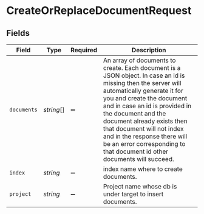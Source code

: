 # CreateOrReplaceDocumentRequest


## Fields

| Field                                                                                                                                                                                                                                                                                                                                                                                               | Type                                                                                                                                                                                                                                                                                                                                                                                                | Required                                                                                                                                                                                                                                                                                                                                                                                            | Description                                                                                                                                                                                                                                                                                                                                                                                         |
| --------------------------------------------------------------------------------------------------------------------------------------------------------------------------------------------------------------------------------------------------------------------------------------------------------------------------------------------------------------------------------------------------- | --------------------------------------------------------------------------------------------------------------------------------------------------------------------------------------------------------------------------------------------------------------------------------------------------------------------------------------------------------------------------------------------------- | --------------------------------------------------------------------------------------------------------------------------------------------------------------------------------------------------------------------------------------------------------------------------------------------------------------------------------------------------------------------------------------------------- | --------------------------------------------------------------------------------------------------------------------------------------------------------------------------------------------------------------------------------------------------------------------------------------------------------------------------------------------------------------------------------------------------- |
| `documents`                                                                                                                                                                                                                                                                                                                                                                                         | *string*[]                                                                                                                                                                                                                                                                                                                                                                                          | :heavy_minus_sign:                                                                                                                                                                                                                                                                                                                                                                                  | An array of documents to create. Each document is a JSON object. In case an id is missing then the server will automatically generate it for you and create the document and in case an id is provided in the document and the document already exists then that document will not index and in the response there will be an error corresponding to that document id other documents will succeed. |
| `index`                                                                                                                                                                                                                                                                                                                                                                                             | *string*                                                                                                                                                                                                                                                                                                                                                                                            | :heavy_minus_sign:                                                                                                                                                                                                                                                                                                                                                                                  | index name where to create documents.                                                                                                                                                                                                                                                                                                                                                               |
| `project`                                                                                                                                                                                                                                                                                                                                                                                           | *string*                                                                                                                                                                                                                                                                                                                                                                                            | :heavy_minus_sign:                                                                                                                                                                                                                                                                                                                                                                                  | Project name whose db is under target to insert documents.                                                                                                                                                                                                                                                                                                                                          |